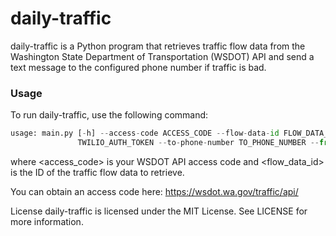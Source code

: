 # daily-traffic

daily-traffic is a Python program that retrieves traffic flow data from the Washington State Department of Transportation (WSDOT) API and send a text message to the configured phone number if traffic is bad.

### Usage
To run daily-traffic, use the following command:

```python
usage: main.py [-h] --access-code ACCESS_CODE --flow-data-id FLOW_DATA_ID --twilio-account-sid TWILIO_ACCOUNT_SID --twilio-auth-token
               TWILIO_AUTH_TOKEN --to-phone-number TO_PHONE_NUMBER --from-phone-number FROM_PHONE_NUMBER
```

where <access_code> is your WSDOT API access code and <flow_data_id> is the ID of the traffic flow data to retrieve.

You can obtain an access code here: https://wsdot.wa.gov/traffic/api/


License
daily-traffic is licensed under the MIT License. See LICENSE for more information.